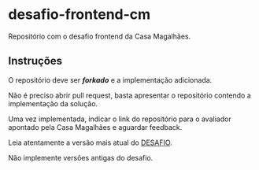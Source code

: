 # desafio-frontend-cm

Repositório com o desafio frontend da Casa Magalhães.

## Instruções

O repositório deve ser **_forkado_** e a implementação adicionada.

Não é preciso abrir pull request, basta apresentar o repositório contendo a
implementação da solução.

Uma vez implementada, indicar o link do repositório para o avaliador apontado
pela Casa Magalhães e aguardar feedback.

Leia atentamente a versão mais atual do [DESAFIO](./DESAFIO.md).

Não implemente versões antigas do desafio.
